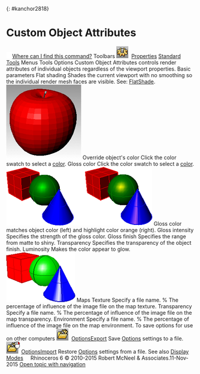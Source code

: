 ---
---

{: #kanchor2818}
# Custom Object Attributes
 [![images/transparent.gif](images/transparent.gif)Where can I find this command?](javascript:void(0);) Toolbars
![images/options.png](images/options.png) [Properties](properties-toolbar.html)  [Standard](standard-toolbar.html)  [Tools](tools-toolbar.html) 
Menus
Tools
Options
Custom Object Attributes controls render attributes of individual objects regardless of the viewport properties.
Basic parameters
Flat shading
Shades the current viewport with no smoothing so the individual render mesh faces are visible.
See: [FlatShade](flatshade.html).
![images/flatshade-001.png](images/flatshade-001.png)
Override object's color
Click the color swatch to select a [color](select-color.html).
Gloss color
Click the color swatch to select a [color](select-color.html).
![images/advanceddisplay-016.png](images/advanceddisplay-016.png)
Gloss color matches object color (left) and highlight color orange (right).
Gloss intensity
Specifies the strength of the gloss color.
Gloss finish
Specifies the range from matte to shiny.
Transparency
Specifies the transparency of the object finish.
Luminosity
Makes the color appear to glow.
![images/advanceddisplay-014.png](images/advanceddisplay-014.png)
Maps
Texture
Specify a file name.
%
The percentage of influence of the image file on the map texture.
Transparency
Specify a file name.
%
The percentage of influence of the image file on the map transparency.
Environment
Specify a file name.
%
The percentage of influence of the image file on the map environment.
To save options for use on other computers
![images/optionsexport.png](images/optionsexport.png) [OptionsExport](optionsexport.html) 
Save [Options](options.html) settings to a file.
![images/optionsimport.png](images/optionsimport.png) [OptionsImport](optionsexport.html#optionsimport) 
Restore [Options](options.html) settings from a file.
See also
 [Display Modes](view-displaymode-options.html) 
&#160;
&#160;
Rhinoceros 6 © 2010-2015 Robert McNeel &amp; Associates.11-Nov-2015
 [Open topic with navigation](view-displaymode-custom-object-attributes.html) 

